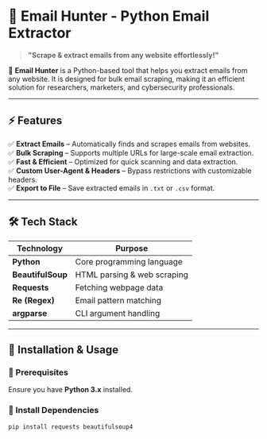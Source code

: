 # 📧 Email Hunter - Python Email Extractor

> **"Scrape & extract emails from any website effortlessly!"**

🚀 **Email Hunter** is a Python-based tool that helps you extract emails from any website. It is designed for bulk email scraping, making it an efficient solution for researchers, marketers, and cybersecurity professionals.

---

## ⚡ Features

✅ **Extract Emails** – Automatically finds and scrapes emails from websites.  
✅ **Bulk Scraping** – Supports multiple URLs for large-scale email extraction.  
✅ **Fast & Efficient** – Optimized for quick scanning and data extraction.  
✅ **Custom User-Agent & Headers** – Bypass restrictions with customizable headers.  
✅ **Export to File** – Save extracted emails in `.txt` or `.csv` format.

---

## 🛠️ Tech Stack

| Technology        | Purpose                     |
| ----------------- | --------------------------- |
| **Python**        | Core programming language   |
| **BeautifulSoup** | HTML parsing & web scraping |
| **Requests**      | Fetching webpage data       |
| **Re (Regex)**    | Email pattern matching      |
| **argparse**      | CLI argument handling       |

---

## 🚀 Installation & Usage

### 🔹 Prerequisites

Ensure you have **Python 3.x** installed.

### 🔹 Install Dependencies

```bash
pip install requests beautifulsoup4
```
